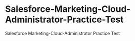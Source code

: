 # Salesforce-Marketing-Cloud-Administrator-Practice-Test
Salesforce Marketing-Cloud-Administrator Practice Test
